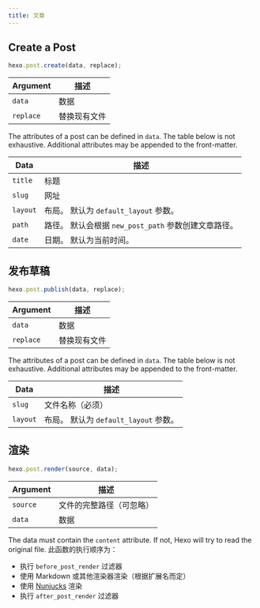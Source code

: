 ```yaml
---
title: 文章
---
```


## Create a Post

```js
hexo.post.create(data, replace);
```

| Argument  | 描述     |
| --------- | ------ |
| `data`    | 数据     |
| `replace` | 替换现有文件 |

The attributes of a post can be defined in `data`. The table below is not exhaustive. Additional attributes may be appended to the front-matter.

| Data     | 描述                                  |
| -------- | ----------------------------------- |
| `title`  | 标题                                  |
| `slug`   | 网址                                  |
| `layout` | 布局。 默认为 `default_layout` 参数。        |
| `path`   | 路径。 默认会根据 `new_post_path` 参数创建文章路径。 |
| `date`   | 日期。 默认为当前时间。                        |

## 发布草稿

```js
hexo.post.publish(data, replace);
```

| Argument  | 描述     |
| --------- | ------ |
| `data`    | 数据     |
| `replace` | 替换现有文件 |

The attributes of a post can be defined in `data`. The table below is not exhaustive. Additional attributes may be appended to the front-matter.

| Data     | 描述                           |
| -------- | ---------------------------- |
| `slug`   | 文件名称（必须）                     |
| `layout` | 布局。 默认为 `default_layout` 参数。 |

## 渲染

```js
hexo.post.render(source, data);
```

| Argument | 描述           |
| -------- | ------------ |
| `source` | 文件的完整路径（可忽略） |
| `data`   | 数据           |

The data must contain the `content` attribute. If not, Hexo will try to read the original file. 此函数的执行顺序为：

- 执行 `before_post_render` 过滤器
- 使用 Markdown 或其他渲染器渲染（根据扩展名而定）
- 使用 [Nunjucks][] 渲染
- 执行 `after_post_render` 过滤器

[Nunjucks]: https://mozilla.github.io/nunjucks/
